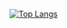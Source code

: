 [![Top Langs](https://github-readme-stats.vercel.app/api/top-langs/?username=kosswong&layout=compact&langs_count=20)](#)
